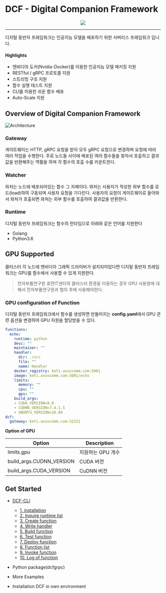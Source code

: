 # DCF - Digital Companion Framework

<p align="center">
    <img src="https://user-images.githubusercontent.com/13328380/66203965-9e0b8d80-e6e4-11e9-948d-9faa71a5d97c.png?style=centerme"/>
</p>

---

디지털 동반자 프레임워크는 인공지능 모델을 배포하기 위한 서버리스 프레임워크 입니다. 

#### Highlights

- 엔비디아 도커(Nvidia-Docker)를 이용한 인공지능 모델 패키징 지원
- RESTful / gRPC 프로토콜 지원
- 스트리밍 구조 지원
- 함수 실행 테스트 지원
- CLI를 이용한 쉬운 함수 배포
- Auto-Scale 지원



## Overview of Digital Companion Framework

![Architecture](https://user-images.githubusercontent.com/13328380/66216078-c1900180-e6ff-11e9-943b-463c55ddec3b.png)



### Gateway

게이트웨이는 HTTP, gRPC 요청을 받아 모두 gRPC 요청으로 변경하며 요청에 따라 여러 작업을 수행한다. 주로 노드들 사이에 배포된 여러 함수들을 찾아서 호출하고 결과값을 반환해주는 역활을 하며 각 함수의 호출 수를 카운트한다.



### Watcher

와처는 노드에 배포되어있는 함수 그 자체이다. 와처는 사용자가 작성한 외부 함수를 로드(load)하여 구동되며 사용자 요청을 기다린다. 사용자의 요청이 게이트웨이로 들어와서 와처가 호출되면 와처는 외부 함수를 호출하여 결과값을 반환한다.



### Runtime

디지털 동반자 프레임워크는 함수의 런타임으로 아래와 같은 언어를 지원한다

- Golang
- Python3.6



## GPU Supported

클러스터 각 노드에 엔비디아 그래픽 드라이버가 설치되어있다면 디지털 동반자 프레임워크는 GPU를 함수에서 사용할 수 있게 지원한다. 

> 전자부품연구원 휴먼IT센터의 클러스터 환경을 이용하는 경우 GPU 사용량에 대해서 전자부품연구원과 협의 후에 사용해야한다.



### GPU configuration of Function

디지털 동반자 프레임워크에서 함수를 생성하면 만들어지는 **config.yaml**에서 GPU 관련 옵션을 변경하여 GPU 자원을 할당받을 수 있다.

```yaml
functions:
  echo:
    runtime: python
    desc: ""
    maintainer: ""
    handler:
      dir: ./src
      file: ""
      name: Handler
    docker_registry: keti.asuscomm.com:5001
    image: keti.asuscomm.com:5001/echo
    limits:
      memory: ""
      cpu: ""
      gpu: ""
    build_args:
    - CUDA_VERSION=9.0
    - CUDNN_VERSION=7.4.1.5
    - UBUNTU_VERSION=16.04
dcf:
  gateway: keti.asuscomm.com:32222
```

**Option of GPU**

| Option                   | Description |
| ------------------------ | ----------- |
| limits.gpu               | 지원하는 GPU 개수 |
| build_args.CUDNN_VERSION | CUDA 버전     |
| build_args.CUDA_VERSION  | CuDNN 버전    |



## Get Started

- [DCF-CLI](https://github.com/DigitalCompanion-KETI/DCFramework/blob/feature/%2337/dcf-cli.md#dcf-cli)
  - [1. installation](https://github.com/DigitalCompanion-KETI/DCFramework/blob/feature/%2337/dcf-cli.md#1-installation)
  - [2. Inquire runtime list](https://github.com/DigitalCompanion-KETI/DCFramework/blob/feature/%2337/dcf-cli.md#2-inquire-runtime-list)
  - [3. Create function](https://github.com/DigitalCompanion-KETI/DCFramework/blob/feature/%2337/dcf-cli.md#3-create-function)
  - [4. Write handler](https://github.com/DigitalCompanion-KETI/DCFramework/blob/feature/%2337/dcf-cli.md#4-write-handler)
  - [5. Build function](https://github.com/DigitalCompanion-KETI/DCFramework/blob/feature/%2337/dcf-cli.md#5-build-function)
  - [6. Test function](https://github.com/DigitalCompanion-KETI/DCFramework/blob/feature/%2337/dcf-cli.md#6-test-function)
  - [7. Deploy function](https://github.com/DigitalCompanion-KETI/DCFramework/blob/feature/%2337/dcf-cli.md#7-deploy-function)
  - [8. Function list](https://github.com/DigitalCompanion-KETI/DCFramework/blob/feature/%2337/dcf-cli.md#8-function-list)
  - [9. Invoke function](https://github.com/DigitalCompanion-KETI/DCFramework/blob/feature/%2337/dcf-cli.md#9-invoke-function)
  - [10. Log of function](https://github.com/DigitalCompanion-KETI/DCFramework/blob/feature/%2337/dcf-cli.md#10-log-of-function)

- Python package(dcfgrpc)
- More Examples
- Installation DCF in own environment
